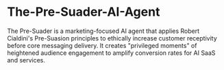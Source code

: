 # The-Pre-Suader-AI-Agent
The Pre-Suader is a marketing-focused AI agent that applies Robert Cialdini's Pre-Suasion principles to ethically increase customer receptivity before core messaging delivery. It creates "privileged moments" of heightened audience engagement to amplify conversion rates for AI SaaS and services.
